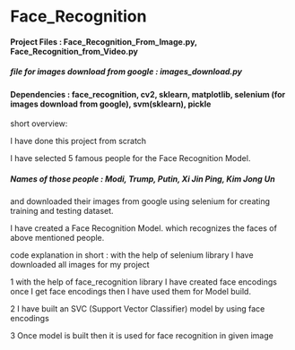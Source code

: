 # Face_Recognition

#### Project Files : Face_Recognition_From_Image.py, Face_Recognition_from_Video.py


##### file for images download from google : images_download.py 

#### Dependencies : face_recognition, cv2, sklearn, matplotlib, selenium (for images download from google), svm(sklearn), pickle
short overview:

I have done this project from scratch 

I have selected 5 famous people for the Face Recognition Model.

##### Names of those people : Modi, Trump, Putin, Xi Jin Ping, Kim Jong Un 

and downloaded their images from google using selenium for creating training and testing dataset.

I have created a Face Recognition Model. which recognizes the faces of above mentioned people.

code explanation in short :
with the help of selenium library I have downloaded all images for my project

1
with the help of face_recognition library I have created face encodings once I get face encodings then 
I have used them for Model build.

2
I have built an SVC (Support Vector Classifier) model by using face encodings

3
Once model is built then it is used for face recognition in given image
